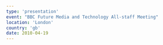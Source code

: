 ```yaml
---
type: 'presentation'
event: "BBC Future Media and Technology All-staff Meeting"
location: 'London'
country: 'gb'
date: 2010-04-19
---
```

